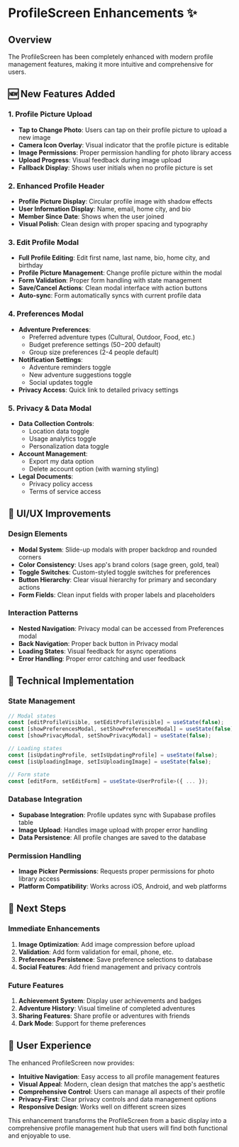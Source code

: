 # ProfileScreen Enhancements ✨

## Overview

The ProfileScreen has been completely enhanced with modern profile management features, making it more intuitive and comprehensive for users.

## 🆕 New Features Added

### 1. Profile Picture Upload

- **Tap to Change Photo**: Users can tap on their profile picture to upload a new image
- **Camera Icon Overlay**: Visual indicator that the profile picture is editable
- **Image Permissions**: Proper permission handling for photo library access
- **Upload Progress**: Visual feedback during image upload
- **Fallback Display**: Shows user initials when no profile picture is set

### 2. Enhanced Profile Header

- **Profile Picture Display**: Circular profile image with shadow effects
- **User Information Display**: Name, email, home city, and bio
- **Member Since Date**: Shows when the user joined
- **Visual Polish**: Clean design with proper spacing and typography

### 3. Edit Profile Modal

- **Full Profile Editing**: Edit first name, last name, bio, home city, and birthday
- **Profile Picture Management**: Change profile picture within the modal
- **Form Validation**: Proper form handling with state management
- **Save/Cancel Actions**: Clean modal interface with action buttons
- **Auto-sync**: Form automatically syncs with current profile data

### 4. Preferences Modal

- **Adventure Preferences**:
  - Preferred adventure types (Cultural, Outdoor, Food, etc.)
  - Budget preference settings ($50-$200 default)
  - Group size preferences (2-4 people default)
- **Notification Settings**:
  - Adventure reminders toggle
  - New adventure suggestions toggle
  - Social updates toggle
- **Privacy Access**: Quick link to detailed privacy settings

### 5. Privacy & Data Modal

- **Data Collection Controls**:
  - Location data toggle
  - Usage analytics toggle
  - Personalization data toggle
- **Account Management**:
  - Export my data option
  - Delete account option (with warning styling)
- **Legal Documents**:
  - Privacy policy access
  - Terms of service access

## 🎨 UI/UX Improvements

### Design Elements

- **Modal System**: Slide-up modals with proper backdrop and rounded corners
- **Color Consistency**: Uses app's brand colors (sage green, gold, teal)
- **Toggle Switches**: Custom-styled toggle switches for preferences
- **Button Hierarchy**: Clear visual hierarchy for primary and secondary actions
- **Form Fields**: Clean input fields with proper labels and placeholders

### Interaction Patterns

- **Nested Navigation**: Privacy modal can be accessed from Preferences modal
- **Back Navigation**: Proper back button in Privacy modal
- **Loading States**: Visual feedback for async operations
- **Error Handling**: Proper error catching and user feedback

## 🔧 Technical Implementation

### State Management

```typescript
// Modal states
const [editProfileVisible, setEditProfileVisible] = useState(false);
const [showPreferencesModal, setShowPreferencesModal] = useState(false);
const [showPrivacyModal, setShowPrivacyModal] = useState(false);

// Loading states
const [isUpdatingProfile, setIsUpdatingProfile] = useState(false);
const [isUploadingImage, setIsUploadingImage] = useState(false);

// Form state
const [editForm, setEditForm] = useState<UserProfile>({ ... });
```

### Database Integration

- **Supabase Integration**: Profile updates sync with Supabase profiles table
- **Image Upload**: Handles image upload with proper error handling
- **Data Persistence**: All profile changes are saved to the database

### Permission Handling

- **Image Picker Permissions**: Requests proper permissions for photo library access
- **Platform Compatibility**: Works across iOS, Android, and web platforms

## 🚀 Next Steps

### Immediate Enhancements

1. **Image Optimization**: Add image compression before upload
2. **Validation**: Add form validation for email, phone, etc.
3. **Preferences Persistence**: Save preference selections to database
4. **Social Features**: Add friend management and privacy controls

### Future Features

1. **Achievement System**: Display user achievements and badges
2. **Adventure History**: Visual timeline of completed adventures
3. **Sharing Features**: Share profile or adventures with friends
4. **Dark Mode**: Support for theme preferences

## 📱 User Experience

The enhanced ProfileScreen now provides:

- **Intuitive Navigation**: Easy access to all profile management features
- **Visual Appeal**: Modern, clean design that matches the app's aesthetic
- **Comprehensive Control**: Users can manage all aspects of their profile
- **Privacy-First**: Clear privacy controls and data management options
- **Responsive Design**: Works well on different screen sizes

This enhancement transforms the ProfileScreen from a basic display into a comprehensive profile management hub that users will find both functional and enjoyable to use.
